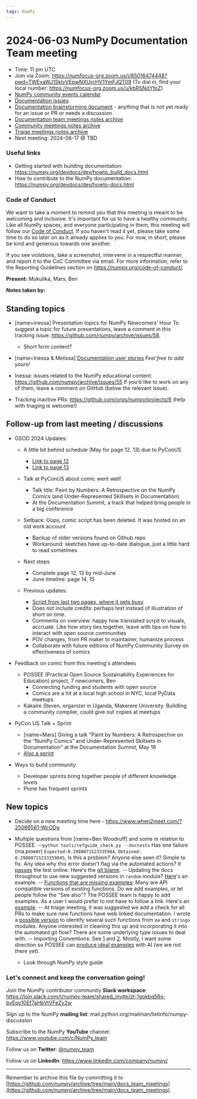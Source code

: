```yaml
---
tags: NumPy
---
```


# 2024-06-03 NumPy Documentation Team meeting

- Time: 11 pm UTC
- Join via Zoom: https://numfocus-org.zoom.us/j/85016474448?pwd=TWEvaWJ1SklyVEpwNXUrcHV1YmFJQT09 (To dial in, find your local number: https://numfocus-org.zoom.us/u/kbRSNdYfoZ)
- [NumPy community events calendar](https://scientific-python.org/calendars/)
- [Documentation issues](https://github.com/numpy/numpy/labels/04%20-%20Documentation)
- [Documentation brainstorming document](https://hackmd.io/RdtnQZpLRZqgNRe4gaJ0SA) - anything that is not yet ready for an issue or PR or needs a discussion
- [Documentation team meetings notes archive](https://github.com/numpy/archive/tree/main/docs_team_meetings)
- [Community meetings notes archive](https://github.com/numpy/archive/tree/main/community_meetings)
- [Triage meetings notes archive](https://github.com/numpy/archive/tree/master/triage_meetings)
- Next meeting: 2024-06-17 @ TBD

### Useful links

- Getting started with building documentation: https://numpy.org/devdocs/dev/howto_build_docs.html
- How to contribute to the NumPy documentation: https://numpy.org/devdocs/dev/howto-docs.html



### Code of Conduct

We want to take a moment to remind you that this meeting is meant to be welcoming and inclusive. It's important for us to have a healthy community. Like all NumPy spaces, and everyone participating in them, this meeting will follow our [Code of Conduct](https://numpy.org/code-of-conduct/). If you haven't read it yet, please take some time to do so later on as it already applies to you. For now, in short, please be kind and generous towards one another. 

If you see violations, take a screenshot, intervene in a respectful manner, and report it to the CoC Committee via email. For more information, refer to the Reporting Guidelines section on https://numpy.org/code-of-conduct/.

**Present:** Mukulika, Mars, Ben 

**Notes taken by:**


## Standing topics

- [name=inessa] Presentation topics for NumPy Newcomers’ Hour 
To suggest a topic for future presentations, leave a comment in this tracking issue: https://github.com/numpy/archive/issues/58.
    - Short form content?

- [name=Inessa & Melissa] [Documentation user stories](https://github.com/numpy/numpy/issues/22089)
    *Feel free to add yours!*
    
- Inessa: issues related to the NumPy educational content:
https://github.com/numpy/archive/issues/55
If you’d like to work on any of them, leave a comment on GitHub (below the relevant issue).

- Tracking inactive PRs: https://github.com/orgs/numpy/projects/6 
(help with triaging is welcome!)

## Follow-up from last meeting / discussions

- GSOD 2024 Updates:
    - A little bit behind schedule (May for page 12, 13) due to PyConUS
        - [Link to page 12](https://github.com/MarsBarLee/gsod-numpy-2023/blob/main/pg%2012.png?raw=true)
        - [Link to page 13](https://github.com/MarsBarLee/gsod-numpy-2023/blob/main/pg%2013.png?raw=true)
    - Talk at PyConUS about comic went well!
        - Talk title: Paint by Numbers: A Retrospective on the NumPy Comics (and Under-Represented Skillsets in Documentation)
        - At the Documentation Summit, a track that helped bring people in a big conference
    - Setback: Oops, comic script has been deleted. It was hosted on an old work account
        - Backup of older versions found on Github repo
        - Workaround: sketches have up-to-date dialogue, just a little hard to read sometimes
    - Next steps
        - Complete page 12, 13 by mid-June
        - June timeline: page 14, 15


    - Previous updates:
        - [Script from last two pages, where it gets busy](https://docs.google.com/document/d/1fjLTDqSkcKMxo8oSTRThllBFpjo5rXS9/edit#bookmark=id.4d34og8)
        - Does not include credits: perhaps text instead of illustration of short on time.
        - Comments on overview: happy how translated scrpit to visuals, accruate. Like how story ties together, leave with tips on how to interact with open source communities
        - POV changes, from PR maker to maintainer, humanize process
        - Collaborate with future editions of NumPy Community Survey on effectiveness of comics

- Feedback on comic from this meeting's attendees 
    - POSSEE (Practical Open Source Sustainability Experiences for Education) project, 7 newcomers, Ben 
        - Connecting funding and students with open source
        - Comics are a hit at a local high school in NYC, local PyData meetups
    - Kakaire Steven, organizer in Uganda, Makerere University. Buildling a community complier, could give out copies at meetups

- PyCon US Talk + Sprint
    - [name=Mars] Giving a talk "Paint by Numbers: A Retrospective on the “NumPy Comics” and Under-Represented Skillsets in Documentation" at the Documentation Summit, May 19
    - [Also a sprint](https://us.pycon.org/2024/events/dev-sprints/)
    
- Ways to build community
    - Developer sprints bring together people of different knowledge levels
    - Plone has frequent sprints 

## New topics

- Decide on a new meeting time here - https://www.when2meet.com/?25066561-WcODg

- Multiple questions from [name=Ben Woodruff] and some in relation to POSSEE.
--`python tools/refguide_check.py --doctests` Has one failure (ma.power) `Expected:0.2988071523335984`,  `Obtained: 0.29880715233359845`,  Is this a problem? Anyone else seen it? Simple to fix. Any idea why this error doesn't flag via the automated actions? It [passes](https://app.circleci.com/pipelines/github/numpy/numpy/26903/workflows/989512c7-6c1b-4e7c-8032-7f1e3444bc14/jobs/40394) the test online. Here's the [git blame](https://github.com/numpy/numpy/commit/2059dd9e6dce61d4c52571b3865faebd8fd5ccec).
-- Updating the docs throughout to use new suggested versions in `random` module? [Here](https://github.com/numpy/numpy/pull/26606)'s an example. 
-- [Functions that are missing examples](https://github.com/numpy/numpy/issues/21351#issuecomment-2125078646): Many are API compatible versions of existing functions. Do we add examples, or let people follow the "See also"? The POSSEE team is happy to add examples. As a user I would prefer to not have to follow a link. Here's an [example](https://numpy.org/devdocs/reference/generated/numpy.ma.convolve.html). 
-- At triage meeting, it was suggested we add a check for all PRs to make sure new functions have web linked documentation. I wrote a [possible version](https://github.com/bmwoodruff/numpy-ideas/blob/main/locate-missing-docs.ipynb) to identify several such functions from `ma` and `strings` modules. Anyone interested in cleaning this up and incorporating it into the automated git flow? There are some underlying type issues to deal with.
-- Importing Conventions: See [1](https://numpy.org/devdocs/reference/generated/numpy.linalg.cond.html) and [2](https://numpy.org/devdocs/reference/generated/numpy.linalg.inv.html). Mostly, I want some direction so POSSEE can [produce ideal examples](https://github.com/possee-org/genai-numpy/issues/27#issuecomment-2146038211) with AI (we are not there yet). 
    - Look through NumPy style guide



### Let's connect and keep the conversation going!
Join the NumPy contributor community **Slack workspace**: https://join.slack.com/t/numpy-team/shared_invite/zt-1gokbq56s-bvEpo10Ef7aHbVtVFeZv2w

Sign up to the NumPy **mailing list**: mail.python.org/mailman/listinfo/numpy-discussion

Subscribe to the NumPy **YouTube** channel: https://www.youtube.com/c/NumPy_team

Follow us on **Twitter**: [@numpy_team](https://twitter.com/numpy_team)

Follow us on **LinkedIn**: https://www.linkedin.com/company/numpy/

---
Remember to archive this file by committing it to 
[https://github.com/numpy/archive/tree/main/docs_team_meetings](https://github.com/numpy/archive/tree/main/docs_team_meetings)
